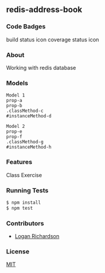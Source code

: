 ## redis-address-book
### Code Badges
build status icon
coverage status icon

### About
Working with redis database

### Models
```
Model 1
prop-a
prop-b
.classMethod-c
#instanceMethod-d
```

```
Model 2
prop-e
prop-f
.classMethod-g
#instanceMethod-h
```

### Features
Class Exercise

### Running Tests
```bash
$ npm install
$ npm test
```

### Contributors
- [Logan Richardson](https://github.com/GLoganDR)

### License
[MIT](LICENSE)


